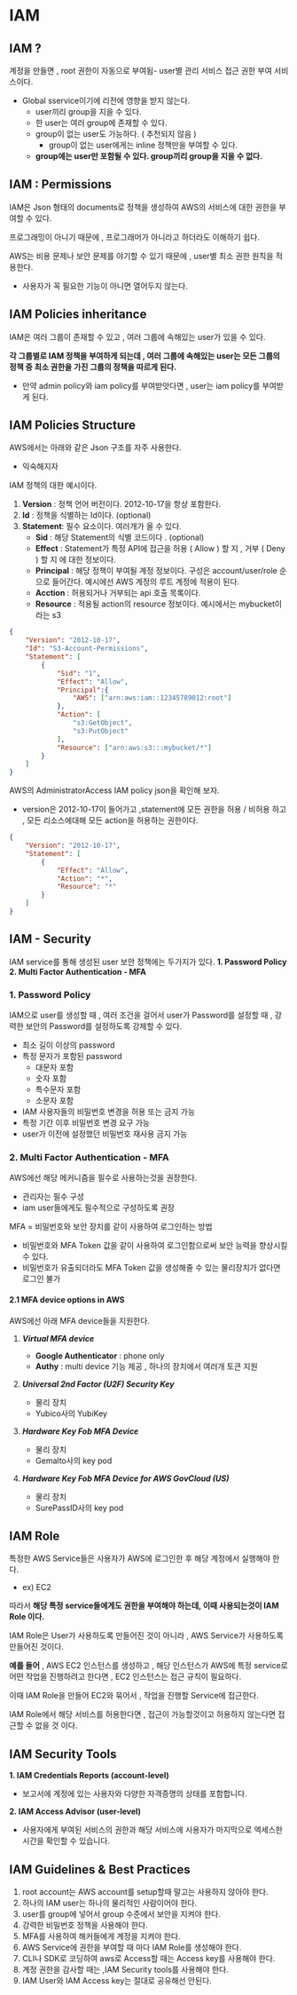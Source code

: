 # IAM
## IAM ?
계정을 만들면 , root 권한이 자동으로 부여됨-   user별 관리 서비스 접근 권한 부여 서비스이다.
-   Global sservice이기에 리전에 영향을 받지 않는다.
    -   user끼리 group을 지을 수 있다.
    -   한 user는 여러 group에 존재할 수 있다.
    -   group이 없는 user도 가능하다. ( 추천되지 않음 )
	    - group이 없는 user에게는 inline 정책만을 부여할 수 있다.
    -   **group에는 user만 포함될 수 있다. group끼리 group을 지을 수 없다.**

## IAM : Permissions
IAM은 Json 형태의 documents로 정책을 생성하여 AWS의 서비스에 대한 권한을 부여할 수 있다.

프로그래밍이 아니기 때문에 , 프로그래머가 아니라고 하더라도 이해하기 쉽다.

AWS는 비용 문제나 보안 문제를 야기할 수 있기 때문에 , user별 최소 권한 원칙을 적용한다.
- 사용자가 꼭 필요한 기능이 아니면 열어두지 않는다.
## IAM Policies inheritance
IAM은 여러 그룹이 존재할 수 있고 , 여러 그룹에 속해있는 user가 있을 수 있다.

**각 그룹별로 IAM 정책을 부여하게 되는데 , 여러 그룹에 속해있는 user는 모든 그룹의 정책 중 최소 권한을 가진 그룹의 정책을 따르게 된다.**
- 만약 admin policy와 iam policy를 부여받앗다면 , user는 iam policy를 부여받게 된다.

## IAM Policies Structure
AWS에서는 아래와 같은 Json 구조를 자주 사용한다.
- 익숙해지자

IAM 정책의 대한 예시이다.
1. **Version** : 정책 언어 버전이다. 2012-10-17을 항상 포함한다.
2. **Id** : 정책을 식별하는 Id이다. (optional)
3. **Statement**: 필수 요소이다. 여러개가 올 수 있다.
	- **Sid** : 해당 Statement의 식별 코드이다 . (optional)
	- **Effect** : Statement가 특정 API에 접근을 허용 ( Allow ) 할 지 , 거부 ( Deny ) 할 지 에 대한 정보이다.
	- **Principal** : 해당 정책이 부여될 계정 정보이다. 구성은 account/user/role 순으로 들어간다.
						예시에선 AWS 계정의 루트 계정에 적용이 된다.
	- **Acction** : 허용되거나 거부되는 api 호출 목록이다.
	- **Resource** : 적용될 action의 resource 정보이다.
						예시에서는 mybucket이라는 s3
	

```json
{
	"Version": "2012-10-17",
	"Id": "S3-Account-Permissions",
	"Statement": [
		{
			"Sid": "1",
			"Effect": "Allow",
			"Principal":{
				"AWS": ["arn:aws:iam::12345789012:root"]
			},
			"Action": [
				"s3:GetObject",
				"s3:PutObject"
			],
			"Resource": ["arn:aws:s3:::mybucket/*"]
		}
	]
}
```

AWS의 AdministratorAccess IAM policy json을 확인해 보자.
- version은 2012-10-17이 들어가고 ,statement에 모든 권한을 허용 / 비허용 하고 , 모든 리소스에대해 모든 action을 허용하는 권한이다.
```json
{
    "Version": "2012-10-17",
    "Statement": [
        {
            "Effect": "Allow",
            "Action": "*",
            "Resource": "*"
        }
    ]
}
```
## IAM - Security
IAM service를 통해 생성된 user 보안 정책에는 두가지가 있다.
**1. Password Policy**
**2. Multi Factor Authentication - MFA**

### 1. Password Policy
IAM으로 user를 생성할 때 , 여러 조건을 걸어서 user가 Password를 설정할 때 , 강력한 보안의 Password를 설정하도록 강제할 수 있다.
- 최소 길이 이상의 password
- 특정 문자가 포함된 password
	- 대문자 포함
	- 숫자 포함
	- 특수문자 포함
	- 소문자 포함
- IAM 사용자들의 비밀번호 변경을 허용 또는 금지 가능
- 특정 기간 이후 비밀번호 변경 요구 가능
- user가 이전에 설정했던 비밀번호 재사용 금지 가능

### 2. Multi Factor Authentication - MFA
AWS에선 해당 메커니즘을 필수로 사용하는것을 권장한다.
- 관리자는 필수 구성
- iam user들에게도 필수적으로 구성하도록 권장

MFA = 비밀번호와 보안 장치를 같이 사용하여 로그인하는 방법
- 비밀번호와 MFA Token 값을 같이 사용하여 로그인함으로써 보안 능력을 향상시킬 수 있다.
- 비밀번호가 유출되더라도 MFA Token 값을 생성해줄 수 있는 물리장치가 없다면 로그인 불가

#### 2.1 MFA device options in AWS
AWS에선 아래 MFA device들을 지원한다.
1. ***Virtual MFA device***
	- **Google Authenticator** : phone only
	- **Authy** : multi device 기능 제공 , 하나의 장치에서 여러개 토큰 지원

2. ***Universal 2nd Factor (U2F) Security Key***
	- 물리 장치
	- Yubico사의 YubiKey

3. ***Hardware Key Fob MFA Device***
	- 물리 장치
	- Gemalto사의 key pod
	
4. ***Hardware Key Fob MFA Device for AWS GovCloud (US)***
	- 물리 장치
	- SurePassID사의 key pod

## IAM Role
특정한 AWS Service들은 사용자가 AWS에 로그인한 후 해당 계정에서 실행해야 한다.
- ex) EC2

따라서 **해당 특정 service들에게도 권한을 부여해야 하는데, 이때 사용되는것이 IAM Role 이다.**

IAM Role은 User가 사용하도록 만들어진 것이 아니라 , AWS Service가 사용하도록 만들어진 것이다.

**예를 들어** , AWS EC2 인스턴스를 생성하고 , 해당 인스턴스가 AWS에 특정 service로 어떤 작업을 진행하려고 한다면 , EC2 인스턴스는 접근 규칙이 필요하다.

이때 IAM Role을 만들어 EC2와 묶어서 , 작업을 진행할 Service에 접근한다.

IAM Role에서 해당 서비스를 허용한다면 , 접근이 가능할것이고 허용하지 않는다면 접근할 수 없을 것 이다.


## IAM Security Tools
**1. IAM Credentials Reports (account-level)**
- 보고서에 계정에 있는 사용자와 다양한 자격증명의 상태를 포함합니다.

**2. IAM Access Advisor (user-level)**
- 사용자에게 부여된 서비스의 권한과 해당 서비스에 사용자가 마지막으로 엑세스한 시간을 확인할 수 있습니다.


## IAM Guidelines & Best Practices
1. root account는 AWS account를 setup할때 말고는 사용하지 않아야 한다.
2. 하나의 IAM user는 하나의 물리적인 사람이어야 한다.
3. user를 group에 넣어서 group 수준에서 보안을 지켜야 한다.
4. 강력한 비밀번호 정책을 사용해야 한다.
5. MFA를 사용하여 해커들에게 계정을 지켜야 한다.
6. AWS Service에 권한을 부여할 때 마다 IAM Role를 생성해야 한다.
7. CLI나 SDK로 코딩하여 aws로 Access할 때는 Access key를 사용해야 한다.
8. 계정 권한을 감사할 때는 ,IAM Security tools를 사용해야 한다.
9. IAM User와 IAM Access key는 절대로 공유해선 안된다.